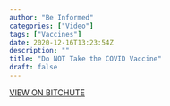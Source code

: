 ```yaml
---
author: "Be Informed"
categories: ["Video"]
tags: ["Vaccines"]
date: 2020-12-16T13:23:54Z
description: ""
title: "Do NOT Take the COVID Vaccine"
draft: false
---
```


[VIEW ON BITCHUTE](https://www.bitchute.com/video/EgdMgJT5jfpA/)